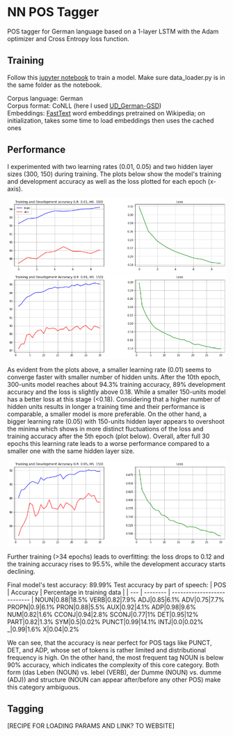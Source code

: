 # NN POS Tagger

POS tagger for German language based on a 1-layer LSTM with the Adam optimizer and Cross Entropy loss function. 

## Training

Follow this [jupyter notebook](https://github.com/uliana65/NN-POStagger/blob/main/NN_postagger.ipynb) to train a model. Make sure data_loader.py is in the same folder as the notebook.

Corpus language: German  
Corpus format: CoNLL (here I used [UD_German-GSD](https://universaldependencies.org/treebanks/de_gsd/index.html))  
Embeddings: [FastText](https://pytorch.org/text/stable/_modules/torchtext/vocab/vectors.html#FastText) word embeddings pretrained on Wikipedia; on initialization, takes some time to load embeddings then uses the cached ones

## Performance

I experimented with two learning rates (0.01, 0.05) and two hidden layer sizes (300, 150) during training. The plots below show the model's training and development accuracy as well as the loss plotted for each epoch (x-axis). 

![training_performance](https://github.com/uliana65/NN-POStagger/blob/main/figures/training_1.png)
![training_performance](https://github.com/uliana65/NN-POStagger/blob/main/figures/training_3.png)

As evident from the plots above, a smaller learning rate (0.01) seems to converge faster with smaller number of hidden units. After the 10th epoch, 300-units model reaches about 94.3% training accuracy, 89% development accuracy and the loss is slightly above 0.18. While a smaller 150-units model has a better loss at this stage (<0.18). Considering that a higher number of hidden units results in longer a training time and their performance is comparable, a smaller model is more preferable. 
On the other hand, a bigger learning rate (0.05) with 150-units hidden layer appears to overshoot the minima which shows in more distinct fluctuations of the loss and training accuracy after the 5th epoch (plot below). Overall, after full 30 epochs this learning rate leads to a worse performance compared to a smaller one with the same hidden layer size. 

![training_performance](https://github.com/uliana65/NN-POStagger/blob/main/figures/training_4.png)

Further training (>34 epochs) leads to overfitting: the loss drops to 0.12 and the training accuracy rises to 95.5%, while the development accuracy starts declining.

Final model's test accuracy: 89.99% 
Test accuracy by part of speech: 
| POS | Accuracy | Percentage in training data |
| --- | -------- | --------------------------- |
NOUN|0.88|18.5%
VERB|0.82|7.9%
ADJ|0.85|6.1%
ADV|0.75|7.7%
PROPN|0.9|6.1%
PRON|0.88|5.5%
AUX|0.92|4.1%
ADP|0.98|9.6%
NUM|0.82|1.6%
CCONJ|0.94|2.8%
SCONJ|0.77|1%
DET|0.95|12%
PART|0.82|1.3%
SYM|0.5|0.02%
PUNCT|0.99|14.1%
INTJ|0.0|0.02%
_|0.99|1.6%
X|0.04|0.2%

We can see, that the accuracy is near perfect for POS tags like PUNCT, DET, and ADP, whose set of tokens is rather limited and distributional frequency is high. On the other hand, the most frequent tag NOUN is below 90% accuracy, which indicates the complexity of this core category. Both form (das Leben (NOUN) vs. lebel (VERB), der Dumme (NOUN) vs. dumme (ADJ)) and structure (NOUN can appear after/before any other POS) make this category ambiguous.

## Tagging
[RECIPE FOR LOADING PARAMS AND LINK? TO WEBSITE]
